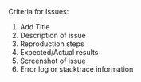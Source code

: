 Criteria for Issues:
1. Add Title
2. Description of issue
3. Reproduction steps
4. Expected/Actual results
5. Screenshot of issue
6. Error log or stacktrace information
